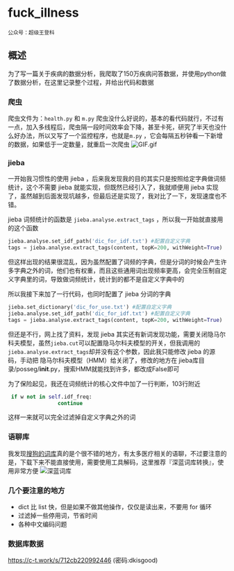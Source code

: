 # fuck_illness

`公众号：超级王登科`

## 概述

为了写一篇关于疾病的数据分析，我爬取了150万疾病问答数据，并使用python做了数据分析，在这里记录整个过程，并给出代码和数据

### 爬虫
爬虫文件为：`health.py` 和 `m.py`
爬虫没什么好说的，基本的看代码就行，不过有一点，加入多线程后，爬虫隔一段时间效率会下降，甚至卡死，研究了半天也没什么好办法，所以又写了一个监控程序，也就是`m.py` ，它会每隔五秒钟看一下新增的数据，如果低于一定数量，就重启一次爬虫
![GIF.gif](http://report.niucodata.com/GIF.gif)

### jieba
一开始我习惯性的使用 jieba ，后来我发现我的目的其实只是按照给定字典做词频统计，这个不需要 jieba 就能实现，但既然已经引入了，我就顺便用 jieba 实现了，虽然越到后面发现坑越多，但最后还是实现了，我对比了一下，发现速度也不错。

jieba 词频统计的函数是 `jieba.analyse.extract_tags` ，所以我一开始就直接用的这个函数

```python
jieba.analyse.set_idf_path('dic_for_idf.txt') #配置自定义字典
tags = jieba.analyse.extract_tags(content, topK=200, withWeight=True)
```

但这样出现的结果很混乱，因为虽然配置了词频的字典，但是分词的时候会产生许多字典之外的词，他们也有权重，而且这些通用词出现频率更高，会完全压制自定义字典里的词，导致做词频统计，统计到的都不是自定义字典中的

所以我接下来加了一行代码，也同时配置了 jieba 分词的字典

```python
jieba.set_dictionary('dic_for_use.txt') #配置自定义字典
jieba.analyse.set_idf_path('dic_for_idf.txt') #配置自定义字典
tags = jieba.analyse.extract_tags(content, topK=200, withWeight=True)
```

但还是不行，网上找了资料，发现 jieba 其实还有新词发现功能，需要关闭隐马尔科夫模型，虽然```jieba.cut```可以配置隐马尔科夫模型的开关，但我调用的```jieba.analyse.extract_tags```却并没有这个参数，因此我只能修改 jieba 的源码，手动把 隐马尔科夫模型（HMM）给关闭了，修改的地方在 jieba库目录/posseg/__init__.py，搜索HMM就能找到许多，都改成False即可

为了保险起见，我还在词频统计的核心文件中加了一行判断，103行附近
```python
 if w not in self.idf_freq:
                continue
```
这样一来就可以完全过滤掉自定义字典之外的词

### 语聊库
我发现[搜狗的词库](https://pinyin.sogou.com/dict/cate/index/132/download/9)真的是个很不错的地方，有太多医疗相关的语聊，不过要注意的是，下载下来不能直接使用，需要使用工具解码，这里推荐『深蓝词库转换』，使用非常方便
![深蓝词库](https://img.niucodata.com/slck.png)

### 几个要注意的地方

* dict 比 list 快，但是如果不做其他操作，仅仅是读出来，不要用 for 循环
* 过滤掉一些停用词，节省时间
* 各种中文编码问题

### 数据库数据

https://c-t.work/s/712cb220992446 (密码:dkisgood)

